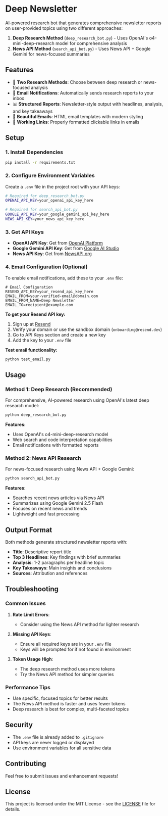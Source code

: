 # Deep Newsletter

AI-powered research bot that generates comprehensive newsletter reports on user-provided topics using two different approaches:

1. **Deep Research Method** (`deep_research_bot.py`) - Uses OpenAI's o4-mini-deep-research model for comprehensive analysis
2. **News API Method** (`search_api_bot.py`) - Uses News API + Google Gemini for news-focused summaries

## Features

- 🤖 **Two Research Methods**: Choose between deep research or news-focused analysis
- 📧 **Email Notifications**: Automatically sends research reports to your inbox
- 📊 **Structured Reports**: Newsletter-style output with headlines, analysis, and key takeaways
- 🎨 **Beautiful Emails**: HTML email templates with modern styling
- 🔗 **Working Links**: Properly formatted clickable links in emails

## Setup

### 1. Install Dependencies

```bash
pip install -r requirements.txt
```

### 2. Configure Environment Variables

Create a `.env` file in the project root with your API keys:

```bash
# Required for deep_research_bot.py
OPENAI_API_KEY=your_openai_api_key_here

# Required for search_api_bot.py
GOOGLE_API_KEY=your_google_gemini_api_key_here
NEWS_API_KEY=your_news_api_key_here
```

### 3. Get API Keys

- **OpenAI API Key**: Get from [OpenAI Platform](https://platform.openai.com/api-keys)
- **Google Gemini API Key**: Get from [Google AI Studio](https://aistudio.google.com/app/apikey)
- **News API Key**: Get from [NewsAPI.org](https://newsapi.org/register)

### 4. Email Configuration (Optional)

To enable email notifications, add these to your `.env` file:

```env
# Email Configuration
RESEND_API_KEY=your_resend_api_key_here
EMAIL_FROM=your-verified-email@domain.com
EMAIL_FROM_NAME=Deep Newsletter
EMAIL_TO=recipient@example.com
```

**To get your Resend API key:**
1. Sign up at [Resend](https://resend.com)
2. Verify your domain or use the sandbox domain (`onboarding@resend.dev`)
3. Go to API Keys section and create a new key
4. Add the key to your `.env` file

**Test email functionality:**
```bash
python test_email.py
```

## Usage

### Method 1: Deep Research (Recommended)

For comprehensive, AI-powered research using OpenAI's latest deep research model:

```bash
python deep_research_bot.py
```

**Features:**
- Uses OpenAI's o4-mini-deep-research model
- Web search and code interpretation capabilities
- Email notifications with formatted reports

### Method 2: News API Research

For news-focused research using News API + Google Gemini:

```bash
python search_api_bot.py
```

**Features:**
- Searches recent news articles via News API
- Summarizes using Google Gemini 2.5 Flash
- Focuses on recent news and trends
- Lightweight and fast processing

## Output Format

Both methods generate structured newsletter reports with:

- **Title**: Descriptive report title
- **Top 3 Headlines**: Key findings with brief summaries
- **Analysis**: 1-2 paragraphs per headline topic
- **Key Takeaways**: Main insights and conclusions
- **Sources**: Attribution and references

## Troubleshooting

### Common Issues

1. **Rate Limit Errors**: 
   - Consider using the News API method for lighter research

2. **Missing API Keys**:
   - Ensure all required keys are in your `.env` file
   - Keys will be prompted for if not found in environment

3. **Token Usage High**:
   - The deep research method uses more tokens
   - Try the News API method for simpler queries

### Performance Tips

- Use specific, focused topics for better results
- The News API method is faster and uses fewer tokens
- Deep research is best for complex, multi-faceted topics

## Security

- The `.env` file is already added to `.gitignore`
- API keys are never logged or displayed
- Use environment variables for all sensitive data

## Contributing

Feel free to submit issues and enhancement requests!

## License

This project is licensed under the MIT License - see the [LICENSE](LICENSE) file for details.